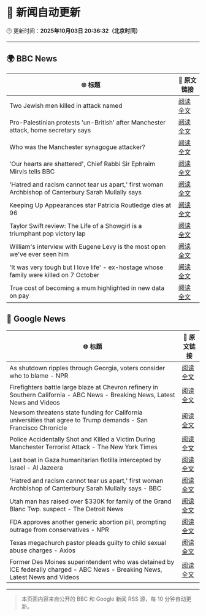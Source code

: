 # 🧠 新闻自动更新

🕒 更新时间：**2025年10月03日 20:36:32（北京时间）**

---

## 🌍 BBC News

| 🌐 标题 | 🔗 原文链接 |
|--------|-------------|
| Two Jewish men killed in attack named | [阅读全文](https://www.bbc.com/news/articles/cly6eve5p06o?at_medium=RSS&at_campaign=rss) |
| Pro-Palestinian protests 'un-British' after Manchester attack, home secretary says | [阅读全文](https://www.bbc.com/news/articles/ckgy8kvvkp3o?at_medium=RSS&at_campaign=rss) |
| Who was the Manchester synagogue attacker? | [阅读全文](https://www.bbc.com/news/articles/c0q7y72kppgo?at_medium=RSS&at_campaign=rss) |
| 'Our hearts are shattered', Chief Rabbi Sir Ephraim Mirvis tells BBC | [阅读全文](https://www.bbc.com/news/videos/c4gzy4p9xevo?at_medium=RSS&at_campaign=rss) |
| 'Hatred and racism cannot tear us apart,' first woman Archbishop of Canterbury Sarah Mullally says | [阅读全文](https://www.bbc.com/news/articles/c2lxyxqzxkdo?at_medium=RSS&at_campaign=rss) |
| Keeping Up Appearances star Patricia Routledge dies at 96 | [阅读全文](https://www.bbc.com/news/articles/czdjegvjz3do?at_medium=RSS&at_campaign=rss) |
| Taylor Swift review:  The Life of a Showgirl is a triumphant pop victory lap | [阅读全文](https://www.bbc.com/news/articles/cn4wpe5z52qo?at_medium=RSS&at_campaign=rss) |
| William's interview with Eugene Levy is the most open we've ever seen him | [阅读全文](https://www.bbc.com/news/articles/cx2r3k0d2e5o?at_medium=RSS&at_campaign=rss) |
| 'It was very tough but I love life' - ex-hostage whose family were killed on 7 October | [阅读全文](https://www.bbc.com/news/articles/cwyw2pgjg1no?at_medium=RSS&at_campaign=rss) |
| True cost of becoming a mum highlighted in new data on pay | [阅读全文](https://www.bbc.com/news/articles/cvgq4x697q5o?at_medium=RSS&at_campaign=rss) |

## 📰 Google News

| 🌐 标题 | 🔗 原文链接 |
|--------|-------------|
| As shutdown ripples through Georgia, voters consider who to blame - NPR | [阅读全文](https://news.google.com/rss/articles/CBMic0FVX3lxTFBidTBzRXlOYWFlanJiRFZya3hvdXFmXzhSbHlnT294SlpVVkJ5YkJMSm8teTgyYlhKTm55RUdtc1lIRmdIRjhIbng3Tk1ZMG9VYWtTMkpjX3lRM1RuTGtCa2V5MzR4QlF6cXZNbmNxTzdOdDA?oc=5) |
| Firefighters battle large blaze at Chevron refinery in Southern California - ABC News - Breaking News, Latest News and Videos | [阅读全文](https://news.google.com/rss/articles/CBMioAFBVV95cUxOQzYzODFITFRyS0F5MGdKTTZwOUZwd0Q4NDllUmtKZUVCcTVWYVZHVUhKZThXS3p4UDJCV2NBLVJVYWZSY05UdnhVR0NBOUJORGhGQzhGUlFkZTFPVmhWVWdhYXdNcHVUX0VrNjlmZFV4bUNHSGRISmFoVjZPbmdzMUpYbl8wa1paVDdkVWlfa1dKb2ZHbzRIdUtQa0ZiZnhV0gGmAUFVX3lxTE5TOWdiaHhJX216UE1xcVVVdEZjQVZzRVI0blZYSXppWXhOUENDV21KSHE1aEk0emxSbVpxUm5QczFtazRRSnlPTGhjTkU2R1VxYVBLVTRTQXBfREdEMk5fZGVTUUtjdUNSc0ppRV9kM2c4S051V0R2SlkwZlFDdXlrY3kwRVQ1ZmxoODN2ZEhoRlVxNEdHS0tRVm5jNjR0Z3hINlZ6Unc?oc=5) |
| Newsom threatens state funding for California universities that agree to Trump demands - San Francisco Chronicle | [阅读全文](https://news.google.com/rss/articles/CBMikgFBVV95cUxPTFgxaVJzdGx4LUZEWUNzMDNJRkc3UFUwODJiSGxZU0NESi1ZUENkQ2ZLaWUzTUN2bjJ6SWRCWEhhR0pqcVAyY0FCQzVYYm1Kc2x5TldIRC1JazVsWmJHTDZ5b0N5OEhUQjNoQVBZbmlxam1WSEVFV3d4eXRPMmRlV2ZpSWs2R29oU1pQLTBMSll3Zw?oc=5) |
| Police Accidentally Shot and Killed a Victim During Manchester Terrorist Attack - The New York Times | [阅读全文](https://news.google.com/rss/articles/CBMiiwFBVV95cUxPcUZXeW9JdFdxczZZVkNfRjQxSmFlaWg3cmJzcGZNTFNnaE9PVEhfQ21UWjZRc25HTUV4OEtkV1hLNV95QXluZ3I3OGp5dDFBdEdwSzk5LV9sOGktTFItTk5mTGpQN2dYWnBMX3RRYVE0c19fNFVlOFl2Wk04YlN5ckJnTHZlWUFLRnpz?oc=5) |
| Last boat in Gaza humanitarian flotilla intercepted by Israel - Al Jazeera | [阅读全文](https://news.google.com/rss/articles/CBMipwFBVV95cUxQYlUyWFpncDh0dTFlRUdqM2ZCVnJfOC1yV2pXLXlhSlZsNlBHQ2VUNGhMSTU4anE2RERtdGZNcUM2OUNHaUxBYWRqMm9tYTZ0M2VMQTg2NE5ydUduVDZmdGRoaTJZWVYtME1idXA3WDB6VVJFc1BHU05qU3ZnbmRobW1kMWpURzVCRkFqZlQ0UUJmcGpKQWpySFQyVjM0QnBfdXd5XzBZY9IBrAFBVV95cUxQbExOYnZPS2xZSjRBNFlFRzR1NHVrWDc1RTV1Skd6cWg1OEdqbzBZVEtkQ0xINHJQT05wS2xNZjdGdnJMTDB2VFhXYldZQWVJWnBNN1didkJFeTh6cXBhOXJkT3ozZWMtb19NSTR5RjhadjFPb1pFeWdxbTZBNlB3WW1uUzZKQkhaVnZuSHJPQ1RGLTItMWNBQ2RTcnk1OWhyZmNjb1ladE1mQzFp?oc=5) |
| 'Hatred and racism cannot tear us apart,' first woman Archbishop of Canterbury Sarah Mullally says - BBC | [阅读全文](https://news.google.com/rss/articles/CBMiVEFVX3lxTE0zWXNyTkZZMXUyTUdRY0FSVHlVc0Z5VFpmOUszTTc2T0VIWENJbWpYQ2wtbk9MWkgtYlcyUWtKejRWRF8yYzQtRDZVZUVua0RoTHp1NA?oc=5) |
| Utah man has raised over $330K for family of the Grand Blanc Twp. suspect - The Detroit News | [阅读全文](https://news.google.com/rss/articles/CBMizgFBVV95cUxNYUpJVFAyS3p3dXRRbkJqSzlXSlc3THhiaWVLdDVzUzNXX0RsSTFTUDBTSzBCX25CVGlkVEE5eVFocERuLWhtUGp6SlozUVZVNTBYUUZIZzNkUXEwMnVXWXlIM0F6bURCb19YYVpRUHdNZW1naW03MEQtNmZlNVFhX2R0Z282YUd2WlJ5RHNTRzhtZmhkSndVS3I2LVVZQVJ1MWFEVWlZRG1kTkJnSUhOd3VoV3hyTlhxOUdhRlZlN0ZZM1dIcE1wYlg0S2Vldw?oc=5) |
| FDA approves another generic abortion pill, prompting outrage from conservatives - NPR | [阅读全文](https://news.google.com/rss/articles/CBMiekFVX3lxTE5tX0pOQkR1X2h2NDM5SE8tZ2tjSU5tZEU2bndhVHdhOW1wa3gzak9wZ05jazUzejVQdk5pMXlkdW80aUxpQ2ZHQ01jM2tGc2VjTjBzeTc4YjFrOS1LajBOUmZfblRwd08zSFo3RHpDYURFc3pVQ3JSZXhn?oc=5) |
| Texas megachurch pastor pleads guilty to child sexual abuse charges - Axios | [阅读全文](https://news.google.com/rss/articles/CBMikwFBVV95cUxQUk1GRkJJUlJtWE1DYWtGTDNzaS1ZSGRZUnItak9VU0xmM2hGcmlTeXVRTjJQLXFtR0xhR21JZDBZcTU4ZHFScUEyaVAza25uYndKbVlqcnBxc041WDdVTnlLd21WSktQb2pUMXlmZWg1RF84VThZTlJuYkhia1NucTRPdHlkUUU5RVdScVJOZnVPSEU?oc=5) |
| Former Des Moines superintendent who was detained by ICE federally charged - ABC News - Breaking News, Latest News and Videos | [阅读全文](https://news.google.com/rss/articles/CBMirAFBVV95cUxNdjRCaDJCZWVKLWZXWGw2TTMtZ0U4U3BNc3hqTmtybWNZTnVBWXo1TGtGYkl3WDFKbnM0MFlFTUZwSUFXUkQ2dHEtSlRRalc0MUdlVmxmVTM2OWc5bGJQLVVBTnNBUUh1UmZ4V2F2QlYxc05EeTBvVEhxWmFyRnBkRERLWEotbHlJUWdwdXpranNIRWp5alNjYzRUYjB4cFhvY3ZuSEtGcmhUMzlQ0gGyAUFVX3lxTFB6c2laS1dRdUtoby1LelhOeUN5VDBvb2swNFNBc3h5NktPSEZjY0FIN1V6dWlhbFU5YkpkVi1jZHFUelljOGVodmpYTmIwZy1sN0xLc2lOY21ibkZGSG10MmNpa2JrX29YazVhb080TGl3ZEp2UDI0Y0pFQl9JUkJqRm5STlBzbm9RR2hUMkJpbkNfdFktbzZ6eEc2NUtSVkdDZVI2UFhjbUZCUTk1UEJURGc?oc=5) |

---
> 本页面内容来自公开的 BBC 和 Google 新闻 RSS 源，每 10 分钟自动更新。